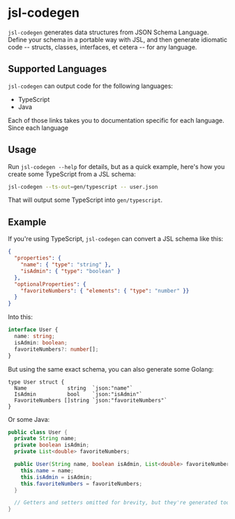 # jsl-codegen

`jsl-codegen` generates data structures from JSON Schema Language. Define your
schema in a portable way with JSL, and then generate idiomatic code -- structs,
classes, interfaces, et cetera -- for any language.

## Supported Languages

`jsl-codegen` can output code for the following languages:

* TypeScript
* Java

Each of those links takes you to documentation specific for each language. Since
each language

## Usage

Run `jsl-codegen --help` for details, but as a quick example, here's how you
create some TypeScript from a JSL schema:

```bash
jsl-codegen --ts-out=gen/typescript -- user.json
```

That will output some TypeScript into `gen/typescript`.

## Example

If you're using TypeScript, `jsl-codegen` can convert a JSL schema like this:

```json
{
  "properties": {
    "name": { "type": "string" },
    "isAdmin": { "type": "boolean" }
  },
  "optionalProperties": {
    "favoriteNumbers": { "elements": { "type": "number" }}
  }
}
```

Into this:

```typescript
interface User {
  name: string;
  isAdmin: boolean;
  favoriteNumbers?: number[];
}
```

But using the same exact schema, you can also generate some Golang:

```golang
type User struct {
  Name             string  `json:"name"`
  IsAdmin          bool    `json:"isAdmin"`
  FavoriteNumbers []string `json:"favoriteNumbers"`
}
```

Or some Java:

```java
public class User {
  private String name;
  private boolean isAdmin;
  private List<double> favoriteNumbers;

  public User(String name, boolean isAdmin, List<double> favoriteNumbers) {
    this.name = name;
    this.isAdmin = isAdmin;
    this.favoriteNumbers = favoriteNumbers;
  }

  // Getters and setters omitted for brevity, but they're generated too.
}
```
